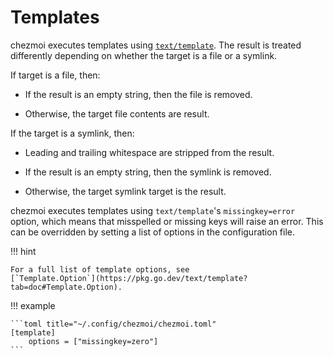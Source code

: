 # Templates

chezmoi executes templates using
[`text/template`](https://pkg.go.dev/text/template). The result is treated
differently depending on whether the target is a file or a symlink.

If target is a file, then:

* If the result is an empty string, then the file is removed.

* Otherwise, the target file contents are result.

If the target is a symlink, then:

* Leading and trailing whitespace are stripped from the result.

* If the result is an empty string, then the symlink is removed.

* Otherwise, the target symlink target is the result.

chezmoi executes templates using `text/template`'s `missingkey=error` option,
which means that misspelled or missing keys will raise an error. This can be
overridden by setting a list of options in the configuration file.

!!! hint

    For a full list of template options, see
    [`Template.Option`](https://pkg.go.dev/text/template?tab=doc#Template.Option).

!!! example

    ```toml title="~/.config/chezmoi/chezmoi.toml"
    [template]
        options = ["missingkey=zero"]
    ```
